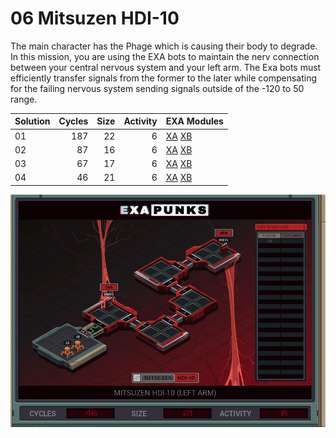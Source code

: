 # 06 Mitsuzen HDI-10

The main character has the Phage which is causing their body to degrade. In this mission, you are using the EXA bots to maintain the nerv connection between your central nervous system and your left arm. The Exa bots must efficiently transfer signals from the former to the later while compensating for the failing nervous system sending signals outside of the -120 to 50 range.

| Solution | Cycles | Size | Activity | EXA Modules|
|:---------|-------:|-----:|---------:|------------|
| 01       |    187 |   22 |        6 | [XA](01-XA.exa) [XB](01-XB.exa) |
| 02       |     87 |   16 |        6 | [XA](02-XA.exa) [XB](02-XB.exa) |
| 03       |     67 |   17 |        6 | [XA](03-XA.exa) [XB](03-XB.exa) |
| 04       |     46 |   21 |        6 | [XA](04-XA.exa) [XB](04-XB.exa) |

![Solution 04](EXAPUNKS%20-%20Mitsuzen%20HDI-10.gif "Solution 04")